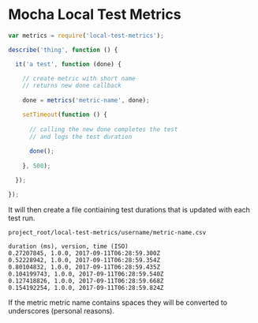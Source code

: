 # Mocha Local Test Metrics

```javascript
var metrics = require('local-test-metrics');

describe('thing', function () {

  it('a test', function (done) {

    // create metric with short name
    // returns new done callback
    
    done = metrics('metric-name', done);

    setTimeout(function () {
      
      // calling the new done completes the test
      // and logs the test duration
      
      done();
      
    }, 500);

  });

});
```

It will then create a file contiaining test durations that is updated with each test run.

`project_root/local-test-metrics/username/metric-name.csv`

```
duration (ms), version, time (ISO)
0.27207845, 1.0.0, 2017-09-11T06:28:59.300Z
0.52228942, 1.0.0, 2017-09-11T06:28:59.354Z
0.80104832, 1.0.0, 2017-09-11T06:28:59.435Z
0.104199743, 1.0.0, 2017-09-11T06:28:59.540Z
0.127418826, 1.0.0, 2017-09-11T06:28:59.668Z
0.154192254, 1.0.0, 2017-09-11T06:28:59.824Z
```

If the metric metric name contains spaces they will be converted to underscores (personal reasons).